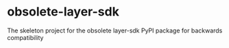 # obsolete-layer-sdk
The skeleton project for the obsolete layer-sdk PyPI package for backwards compatibility
